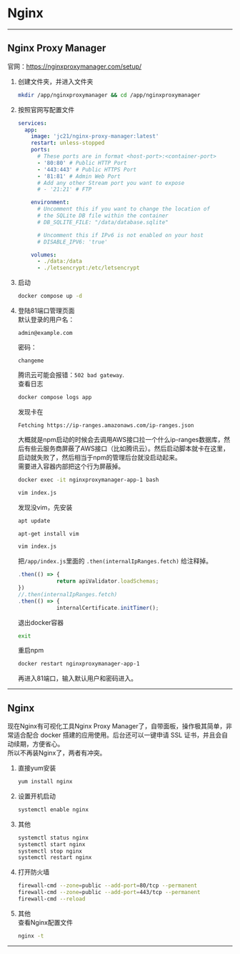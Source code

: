 # Nginx

---

## Nginx Proxy Manager

官网：<https://nginxproxymanager.com/setup/>

1. 创建文件夹，并进入文件夹
   
   ```bash
   mkdir /app/nginxproxymanager && cd /app/nginxproxymanager
   ```

2. 按照官网写配置文件
   
   ```yaml
   services:
     app:
       image: 'jc21/nginx-proxy-manager:latest'
       restart: unless-stopped
       ports:
         # These ports are in format <host-port>:<container-port>
         - '80:80' # Public HTTP Port
         - '443:443' # Public HTTPS Port
         - '81:81' # Admin Web Port
         # Add any other Stream port you want to expose
         # - '21:21' # FTP
   
       environment:
         # Uncomment this if you want to change the location of
         # the SQLite DB file within the container
         # DB_SQLITE_FILE: "/data/database.sqlite"
   
         # Uncomment this if IPv6 is not enabled on your host
         # DISABLE_IPV6: 'true'
   
       volumes:
         - ./data:/data
         - ./letsencrypt:/etc/letsencrypt
   ```

3. 启动
   
   ```bash
   docker compose up -d
   ```

4. 登陆81端口管理页面  
   默认登录的用户名：
   
   ```text
   admin@example.com
   ```
   
   密码：
   
   ```text
   changeme
   ```
   
   腾讯云可能会报错：`502 bad gateway`.  
   查看日志
   
    ```bash
    docker compose logs app
    ```
   
   发现卡在
   
    ```text
    Fetching https://ip-ranges.amazonaws.com/ip-ranges.json
    ```
   
   大概就是npm启动的时候会去调用AWS接口拉一个什么ip-ranges数据库，然后有些云服务商屏蔽了AWS接口（比如腾讯云）。然后启动脚本就卡在这里，启动就失败了，然后相当于npm的管理后台就没启动起来。  
   需要进入容器内部把这个行为屏蔽掉。
   
    ```bash
    docker exec -it nginxproxymanager-app-1 bash
    ```
   
    ```bash
    vim index.js
    ```
   
   发现没vim，先安装
   
    ```bash
    apt update
    ```
   
    ```bash
    apt-get install vim
    ```
   
    ```bash
    vim index.js
    ```
   
   把`/app/index.js`里面的 `.then(internalIpRanges.fetch)` 给注释掉。
   
    ```js
    .then(() => {
                return apiValidator.loadSchemas;
    })
    //.then(internalIpRanges.fetch)
    .then(() => {
                internalCertificate.initTimer();
    ```
   
   退出docker容器
   
    ```bash
    exit
    ```
   
   重启npm
   
    ```bash
    docker restart nginxproxymanager-app-1
    ```
   
   再进入81端口，输入默认用户和密码进入。

---

## Nginx

现在Nginx有可视化工具Nginx Proxy Manager了，自带面板，操作极其简单，非常适合配合 docker 搭建的应用使用。后台还可以一键申请 SSL 证书，并且会自动续期，方便省心。  
所以不再装Nginx了，两者有冲突。

1. 直接yum安装
   
   ```bash
   yum install nginx
   ```

2. 设置开机启动
   
   ```bash
   systemctl enable nginx
   ```

3. 其他
   
   ```bash
   systemctl status nginx
   systemctl start nginx
   systemctl stop nginx
   systemctl restart nginx
   ```

4. 打开防火墙
   
   ```bash
   firewall-cmd --zone=public --add-port=80/tcp --permanent
   firewall-cmd --zone=public --add-port=443/tcp --permanent
   firewall-cmd --reload
   ```

5. 其他  
   查看Nginx配置文件
   
    ```bash
    nginx -t
    ```

---